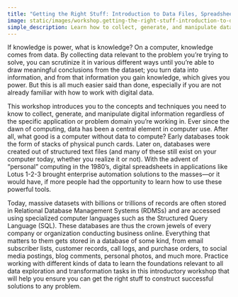 ```yaml
---
title: "Getting the Right Stuff: Introduction to Data Files, Spreadsheets, and Databases"
image: static/images/workshop.getting-the-right-stuff-introduction-to-data-files-spreadsheets-and-databases.square.jpg
simple_description: Learn how to collect, generate, and manipulate data of all kinds so that you can make decisions and meet the challenges you're facing. You'll see how simple, text-based data files and command-line utilities have been and are still being used in all sorts of applications today, what spreadsheets have to offer, and how all these tools differ from Relational Database Management Systems (RDMSs) like MySQL/MariaDB, PostgreSQL, Oracle, or Microsoft SQL Server. This workshop will also touch on Web scraping, form building, mail merges, data cleaning, and other techniques you need to know to make automating the boring parts of your day possible.
---
```


If knowledge is power, what is knowledge? On a computer, knowledge comes from data. By collecting data relevant to the problem you&rsquo;re trying to solve, you can scrutinize it in various different ways until you&rsquo;re able to draw meaningful conclusions from the dataset; you turn data into information, and from that information you gain knowledge, which gives you power. But this is all much easier said than done, especially if you are not already familiar with how to work with digital data.

This workshop introduces you to the concepts and techniques you need to know to collect, generate, and manipulate digital information regardless of the specific application or problem domain you&rsquo;re working in. Ever since the dawn of computing, data has been a central element in computer use. After all, what good is a computer without data to compute? Early databases took the form of stacks of physical punch cards. Later on, databases were created out of structured text files (and many of these still exist on your computer today, whether you realize it or not). With the advent of &ldquo;personal&rdquo; computing in the 1980&rsquo;s, digital spreadsheets in applications like Lotus 1-2-3 brought enterprise automation solutions to the masses&mdash;or it would have, if more people had the opportunity to learn how to use these powerful tools.

Today, massive datasets with billions or trillions of records are often stored in Relational Database Management Systems (RDMSs) and are accessed using specialized computer languages such as the Structured Query Language (SQL). These databases are thus the crown jewels of every company or organization conducting business online. Everything that matters to them gets stored in a database of some kind, from email subscriber lists, customer records, call logs, and purchase orders, to social media postings, blog comments, personal photos, and much more. Practice working with different kinds of data to learn the foundations relevant to all data exploration and transformation tasks in this introductory workshop that will help you ensure you can get the right stuff to construct successful solutions to any problem.
